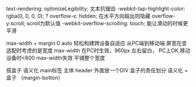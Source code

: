 text-rendering: optimizeLegibility;
文本抗锯齿
-webkit-tap-highlight-color: rgba(0, 0, 0, 0);   ?
 overflow-x: hidden; 在水平方向超出则隐藏
 overflow-y:scroll;  scroll为默认值
-webkit-overflow-scrolling: touch; 能让滑动的时候更平滑

max-width  +  margin:0 auto 轻松构建跨设备自适应
从PC端到移动端  屏宽在变
      适配时考虑的是宽度
      max-width 在PC时生效，960px  左右留白，
      PC上OK,移动设备时<600  max-width失效  平铺整个宽度

搭盒子 语义化 main标签 主体
header 外面放一个DIV 盒子的责任划分
语义化 + 盒子 （margin-botton）


